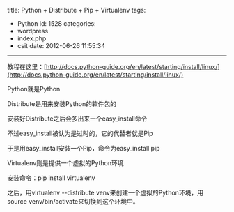 title: Python + Distribute + Pip + Virtualenv
tags:
  - Python
id: 1528
categories:
  - wordpress
  - index.php
  - csit
date: 2012-06-26 11:55:34
---

教程在这里：[http://docs.python-guide.org/en/latest/starting/install/linux/](http://docs.python-guide.org/en/latest/starting/install/linux/)

Python就是Python

Distribute是用来安装Python的软件包的<!--more-->

安装好Distribute之后会多出来一个easy_install命令

不过easy_install被认为是过时的，它的代替者就是Pip

于是用easy_install安装一个Pip，命令为easy_install pip

Virtualenv则是提供一个虚拟的Python环境

安装命令：pip install virtualenv

之后，用virtualenv --distribute venv来创建一个虚拟的Python环境，用source venv/bin/activate来切换到这个环境中。